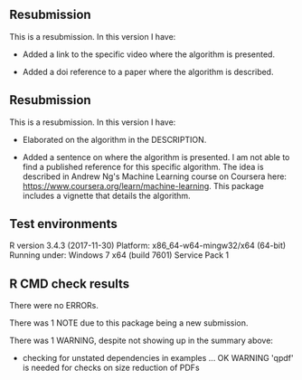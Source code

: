 ## Resubmission
This is a resubmission. In this version I have:

* Added a link to the specific video where the algorithm is presented.

* Added a doi reference to a paper where the algorithm is described.

## Resubmission
This is a resubmission. In this version I have:

* Elaborated on the algorithm in the DESCRIPTION.

* Added a sentence on where the algorithm is presented. I am not able
to find a published reference for this specific algorithm. The idea is 
described in Andrew Ng's Machine Learning course on Coursera here: 
https://www.coursera.org/learn/machine-learning. This package includes a vignette
that details the algorithm.

## Test environments
R version 3.4.3 (2017-11-30)
Platform: x86_64-w64-mingw32/x64 (64-bit)
Running under: Windows 7 x64 (build 7601) Service Pack 1

## R CMD check results
There were no ERRORs.

There was 1 NOTE due to this package being a new submission.

There was 1 WARNING, despite not showing up in the summary above:

* checking for unstated dependencies in examples ... OK
 WARNING
'qpdf' is needed for checks on size reduction of PDFs